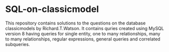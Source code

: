 # SQL-on-classicmodel

This repository contains solutions to the questions on the database classicmodels by Richard.T.Watson. 
It contains quries created using MySQL version 8 having queries for single entity, one to many relationships, many to many relationships, regular expressions, general queries and correlated subqueries.

